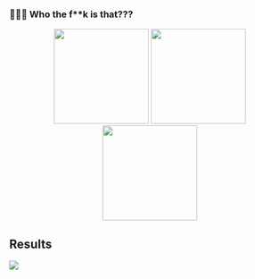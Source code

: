 ### 🚀🚀🚀 Who the f**k is that???

<p align="center">
  <img height="170" src="https://github-readme-stats.vercel.app/api?username=Moriarty178&count_private=true&theme=radical&custom_title=Stats" />
  <img height="170" src="https://github-readme-stats.vercel.app/api/top-langs/?username=Moriarty178&layout=compact&theme=radical&custom_title=Languages" />
  <img height="170" src="https://github-readme-streak-stats.herokuapp.com/?user=Moriarty178&theme=radical&hide_border=false" />
  
</p>

## Results
![](https://github-trophies.vercel.app/?username=Moriarty178&theme=radical&no-frame=false&no-bg=false&margin-w=4)
